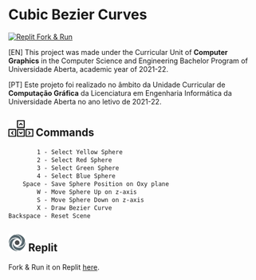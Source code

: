 # Cubic Bezier Curves

[![Replit Fork & Run](https://img.shields.io/badge/Replit-Fork_&_Run-informational?logo=replit&labelColor=white)](https://replit.com/@DiogoAntao/UAb-Cubic-Bezier-Curves)

[EN] This project was made under the Curricular Unit of **Computer Graphics** in the Computer Science and Engineering Bachelor Program of Universidade Aberta, academic year of 2021-22.

[PT] Este projeto foi realizado no âmbito da Unidade Curricular de **Computação Gráfica** da Licenciatura em Engenharia Informática da Universidade Aberta no ano letivo de 2021-22.

## <img src="https://raw.githubusercontent.com/4ntony4/UAb/d6fb6d166c21229d256112cd9c1438e6b891cc5b/img/logos/arrow-keys-logo.svg" alt="Arrow Keys" width="50"> Commands
            1 - Select Yellow Sphere
            2 - Select Red Sphere
            3 - Select Green Sphere
            4 - Select Blue Sphere
        Space - Save Sphere Position on Oxy plane
            W - Move Sphere Up on z-axis
            S - Move Sphere Down on z-axis
            X - Draw Bezier Curve 
    Backspace - Reset Scene

## <a href="https://replit.com/"><img src="https://raw.githubusercontent.com/4ntony4/UAb/eba38fc374dc7ba986ecfb0b1a54e4c4ccc5117b/img/logos/replit/replit.svg" alt="Replit" width="35"></a> Replit
Fork & Run it on Replit [here](https://replit.com/@DiogoAntao/UAb-Cubic-Bezier-Curves).
